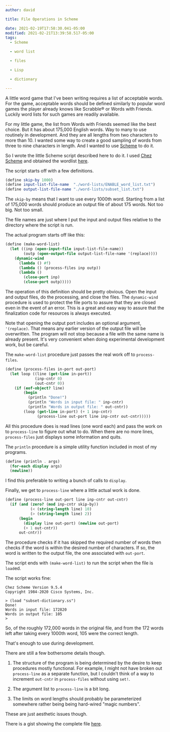 ```yaml
---
author: david

title: File Operations in Scheme

date: 2021-02-19T17:58:30.041-05:00
modified: 2021-02-21T13:39:58.517-05:00
tags:
  - Scheme

  - word list

  - files

  - Lisp

  - dictionary

---
```


A little word game that I've been writing requires a list of acceptable words. For the game, acceptable words should be defined similarly to popular word games the player already knows like Scrabble®
or Words with Friends. Luckily word lists for such games are readily available.

For my little game, the list from Words with Friends seemed like the best choice. But it has about 175,000 English words. Way to many to use routinely in development. And they are all lengths from two characters to more than 10. I wanted some way to create a good sampling of words from three to nine characters in length. And I wanted to use [Scheme](schemers.org) to do it.

So I wrote the little Scheme script described here to do it. I used [Chez Scheme](scheme.com) and obtained the wordlist [here](https://www.wordgamedictionary.com/word-lists/words-with-friends/).

The script starts off with a few definitions.

```scheme
(define skip-by 1000)
(define input-list-file-name  "./word-lists/ENABLE_word_list.txt")
(define output-list-file-name "./word-lists/subset_list.txt")
```

The `skip-by` means that I want to use every 1000th word. Starting from a list of 175,000 words should produce an output file of about 175 words. Not too big. Not too small.

The file names are just where I put the input and output files relative to the directory where the script is run.

The actual program starts off like this:

```scheme
(define (make-word-list)
  (let ((inp (open-input-file input-list-file-name))
        (outp (open-output-file output-list-file-name '(replace))))
    (dynamic-wind
      (lambda () #f)
      (lambda () (process-files inp outp))
      (lambda ()
        (close-port inp)
        (close-port outp)))))
```

The operation of this definition should be pretty obvious. Open the input and output files, do the processing, and close the files. The `dynamic-wind` procedure is used to protect the file ports to assure that they are closed even in the event of an error. This is a great and easy way to assure that the finalization code for resources is always executed.

Note that opening the output port includes an optional argument, `'(replace)`. That means any earlier version of the output file will be overwritten. The program will not stop because a file with the same name is already present. It's very convenient when doing experimental development work, but be careful.

The `make-word-list` procedure just passes the real work off to `process-files`.

```scheme
(define (process-files in-port out-port)
  (let loop ((line (get-line in-port))
             (inp-cntr 0)
             (out-cntr 0))
    (if (eof-object? line)
        (begin
          (println "Done!")
          (println "Words in input file: " inp-cntr)
          (println "Words in output file: " out-cntr))
        (loop (get-line in-port) (+ 1 inp-cntr)
              (process-line out-port line inp-cntr out-cntr)))))
```

All this procedure does is read lines (one word each) and pass the work on to `process-line` to figure out what to do. When there are no more lines, `process-files` just displays some information and quits.

The `println` procedure is a simple utility function included in most of my programs.

```scheme
(define (println . args)
  (for-each display args)
  (newline))
```

I find this preferable to writing a bunch of calls to `display`.

Finally, we get to `process-line` where a little actual work is done.

```scheme
(define (process-line out-port line inp-cntr out-cntr)
  (if (and (zero? (mod inp-cntr skip-by))
           (< (string-length line) 10)
           (> (string-length line) 2))
      (begin
        (display line out-port) (newline out-port)
        (+ 1 out-cntr))
      out-cntr))
```

The procedure checks if it has skipped the required number of words then checks if the word is within the desired number of characters. If so, the word is written to the output file, the one associated with `out-port`.

The script ends with `(make-word-list)` to run the script when the file is `load`ed.

The script works fine:

```shell
Chez Scheme Version 9.5.4
Copyright 1984-2020 Cisco Systems, Inc.

> (load "subset-dictionary.ss")
Done!
Words in input file: 172820
Words in output file: 105
>
```

So, of the roughly 172,000 words in the original file, and from the 172 words left after taking every 1000th word, 105 were the correct length.

That's enough to use during development.

There are still a few bothersome details though. 

1. The structure of the program is being determined by the desire to keep procedures mostly functional. For example, I might not have broken out `process-line` as a separate function, but I couldn't think of a way to increment `out-cntr` in `process-files` without using `set!`.

2. The argument list to `process-line` is a bit long.

3. The limits on word lengths should probably be parameterized somewhere rather being being hard-wired "magic numbers".

These are just aesthetic issues though.

There is a gist showing the complete file [here](https://gist.github.com/clartaq/d0651636deb6e5e24168aac393d8d0e4).